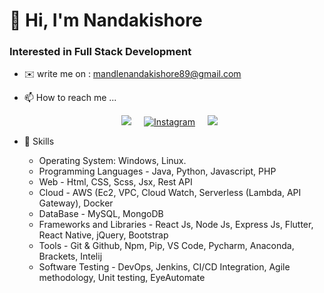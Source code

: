 # 👋 Hi, I'm Nandakishore
### Interested in Full Stack Development
- ✉️  write me on : mandlenandakishore89@gmail.com
- 📫 How to reach me ...
        <p align="center">
          <a href="https://www.linkedin.com/in/nandakishore-reddy-mandle/" rel="nofollow"><img src="https://camo.githubusercontent.com/a493f6833f99fb3c85788d6d9305e6b7a42b838e5ee5d138fd9a8214a7e77472/68747470733a2f2f696d672e736869656c64732e696f2f62616467652f6c696e6b6564696e2d2532333030373742352e7376673f267374796c653d666f722d7468652d6261646765266c6f676f3d6c696e6b6564696e266c6f676f436f6c6f723d7768697465" data-canonical-src="https://img.shields.io/badge/linkedin-%230077B5.svg?&amp;style=for-the-badge&amp;logo=linkedin&amp;logoColor=white" style="max-width:100%;"></a>&nbsp;&nbsp;&nbsp;&nbsp;
          <a href="https://www.instagram.com/nani_nanda74/" rel="nofollow"><img src="https://camo.githubusercontent.com/09a847c2d0fa142e174c665fc8d635349429b4120ed19a1d6820133326a62214/68747470733a2f2f696d672e736869656c64732e696f2f62616467652f496e7374616772616d2d2532334534343035462e7376673f267374796c653d666f722d7468652d6261646765266c6f676f3d696e7374616772616d266c6f676f436f6c6f723d7768697465" alt="Instagram" data-canonical-src="https://img.shields.io/badge/Instagram-%23E4405F.svg?&amp;style=for-the-badge&amp;logo=instagram&amp;logoColor=white" style="max-width:100%;"></a>&nbsp;&nbsp;&nbsp;&nbsp;
          <a href="mailto:mandlenandakishore89@gmail.com"><img src="https://camo.githubusercontent.com/2e31b0d0e07e5431ee3f85689b488016d52a4fb97e523ae497023a9746e2e52e/68747470733a2f2f696d672e736869656c64732e696f2f62616467652f676d61696c2d2532334431343833362e7376673f267374796c653d666f722d7468652d6261646765266c6f676f3d676d61696c266c6f676f436f6c6f723d7768697465" data-canonical-src="https://img.shields.io/badge/gmail-%23D14836.svg?&amp;style=for-the-badge&amp;logo=gmail&amp;logoColor=white" style="max-width:100%;"></a>&nbsp;&nbsp;&nbsp;&nbsp;
        </p>

- 🥇 Skills
   
   <ul>
      <li>Operating System: Windows, Linux.</li>
      <li> Programming Languages - Java, Python, Javascript, PHP</li>
      <li> Web - Html, CSS, Scss, Jsx, Rest API</li>
      <li> Cloud - AWS (Ec2, VPC, Cloud Watch, Serverless (Lambda, API Gateway), Docker</li>
      <li> DataBase - MySQL, MongoDB</li>
      <li> Frameworks and Libraries - React Js, Node Js, Express Js, Flutter, React Native, jQuery, Bootstrap</li>
      <li> Tools - Git & Github, Npm, Pip, VS Code, Pycharm, Anaconda, Brackets, Intelij</li>
      <li> Software Testing - DevOps, Jenkins, CI/CD Integration, Agile methodology, Unit testing, EyeAutomate</li>
   </ul>

